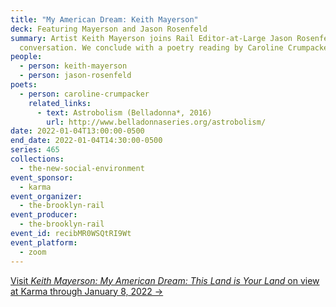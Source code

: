 ```yaml
---
title: "My American Dream: Keith Mayerson"
deck: Featuring Mayerson and Jason Rosenfeld
summary: Artist Keith Mayerson joins Rail Editor-at-Large Jason Rosenfeld for a
  conversation. We conclude with a poetry reading by Caroline Crumpacker.
people:
  - person: keith-mayerson
  - person: jason-rosenfeld
poets:
  - person: caroline-crumpacker
    related_links:
      - text: Astrobolism (Belladonna*, 2016)
        url: http://www.belladonnaseries.org/astrobolism/
date: 2022-01-04T13:00:00-0500
end_date: 2022-01-04T14:30:00-0500
series: 465
collections:
  - the-new-social-environment
event_sponsor:
  - karma
event_organizer:
  - the-brooklyn-rail
event_producer:
  - the-brooklyn-rail
event_id: recibMR0WSQtRI9Wt
event_platform:
  - zoom
---
```

[Visit *Keith Mayerson: My American Dream: This Land is Your Land* on view at Karma through January 8, 2022 →](https://karmakarma.org/exhibitions/keith-mayerson-my-american-dream-this-land-is-your-land/)